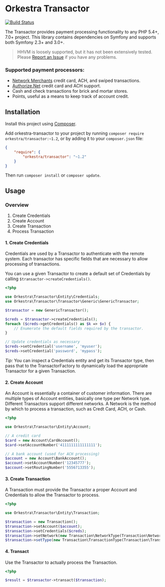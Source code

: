 Orkestra Transactor
===================

[![Build Status](https://travis-ci.org/orkestra/orkestra-transactor.png?branch=master)](https://travis-ci.org/orkestra/orkestra-transactor)

The Transactor provides payment processing functionality to any PHP 5.4+, 7.0+ project. This library contains dependencies on Symfony and supports both Symfony 2.3+ and 3.0+.

> HHVM is loosely supported, but it has not been extensively tested. Please [Report an Issue](https://github.com/orkestra/orkestra-transactor/issues/new) if you have any problems.

### Supported payment processors:

* [Network Merchants](https://nmi.com) credit card, ACH, and swiped transactions.
* [Authorize.Net](https://www.authorize.net/) credit card and ACH support.
* Cash and check transactions for brick and mortar stores.
* Points, useful as a means to keep track of account credit.

## Installation

Install this project using [Composer](https://getcomposer.org).

Add orkestra-transactor to your project by running `composer require orkestra/transactor:~1.2`, or by adding it to your `composer.json` file:

``` json
{
    "require": {
        "orkestra/transactor": "~1.2"
    }
}
```

Then run `composer install` or `composer update`.


## Usage

### Overview

1. Create Credentials
2. Create Account
3. Create Transaction
4. Process Transaction

#### 1. Create Credentials

Credentials are used by a Transactor to authenticate with the remote system. Each transactor has specific fields that are necessary to allow processing of transactions.

You can use a given Transactor to create a default set of Credentials by calling `$transactor->createCredentials()`.

``` php
<?php

use Orkestra\Transactor\Entity\Credentials;
use Orkestra\Transactor\Transactor\Generic\GenericTransactor;

$transactor = new GenericTransactor();

$creds = $transactor->createCredentials();
foreach ($creds->getCredentials() as $k => $v) {
    // Enumerate the default fields required by the transactor.
}

// Update credentials as necessary
$creds->setCredential('username', 'myuser');
$creds->setCredential('password', 'mypass');
```

*Tip:* You can inspect a Credentials entity and get its Transactor type, then pass that to the TransactorFactory to dynamically load the appropriate Transactor for a given Transaction.


#### 2. Create Account

An Account is essentially a container of customer information. There are multiple types of Account entities, basically one type per Network type. Different Transactors support different networks. A Network is the method by which to process a transaction, such as Credt Card, ACH, or Cash.

``` php
<?php

use Orkestra\Transactor\Entity\Account;

// A credit card
$card = new Account\CardAccount();
$card->setAccountNumber('4111111111111111');

// A bank account (used for ACH processing)
$account = new Account\BankAccount();
$account->setAccountNumber('12345777');
$account->setRoutingNumber('5556713355');
```


#### 3. Create Transaction

A Transaction must provide the Transactor a proper Account and Credentials to allow the Transactor to process.

``` php
<?php

use Orkestra\Transactor\Entity\Transaction;

$transaction = new Transaction();
$transaction->setAccount($account);
$transaction->setCredentials($creds);
$transaction->setNetwork(new Transaction\NetworkType(Transaction\NetworkType::CASH));
$transaction->setType(new Transaction\TransactionType(Transaction\TransactionType::SALE));
```


#### 4. Transact

Use the Transactor to actually process the Transaction.

``` php
<?php

$result = $transactor->transact($transaction);
```
